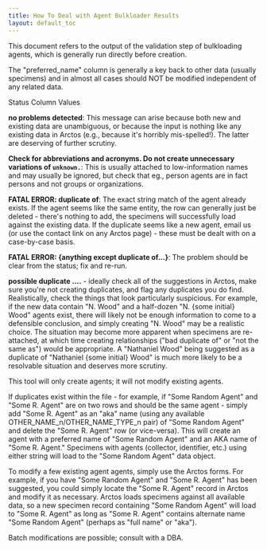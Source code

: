 ```yaml
---
title: How To Deal with Agent Bulkloader Results
layout: default_toc
---
```


This document refers to the output of the validation step of bulkloading agents, which is generally run directly before creation.

The "preferred_name" column is generally a key back to other data (usually specimens) and in almost all cases should NOT be modified independent of any related data.

Status Column Values

**no problems detected**: This message can arise because both new and existing data are unambiguous, or because the input is nothing like any existing data in Arctos (e.g., because it's horribly mis-spelled!). The latter are deserving of further scrutiny.

**Check for abbreviations and acronyms. Do not create unnecessary variations of `unknown.`**: This is usually attached to low-information names and may usually be ignored, but check that eg., person agents are in fact persons and not groups or organizations.

**FATAL ERROR: duplicate of**: The exact string match of the agent already exists. If the agent seems like the same entity, the row can generally just be deleted - there's nothing to add, the specimens will successfully load against the existing data. If the duplicate seems like a new agent, email us (or use the contact link on any Arctos page) - these must be dealt with on a case-by-case basis.

**FATAL ERROR: {anything except duplicate of...}**: The problem should be clear from the status; fix and re-run.

**possible duplicate ....** - ideally check all of the suggestions in Arctos, make sure you're not creating duplicates, and flag any duplicates you do find. Realistically, check the things that look particularly suspicious. For example, if the new data contain "N. Wood" and a half-dozen "N. {some initial} Wood" agents exist, there will likely not be enough information to come to a defensible conclusion, and simply creating "N. Wood" may be a realistic choice. The situation may become more apparent when specimens are re-attached, at which time creating relationships ("bad duplicate of" or "not the same as") would be appropriate. A "Nathaniel Wood" being suggested as a duplicate of "Nathaniel {some initial} Wood" is much more likely to be a resolvable situation and deserves more scrutiny.

This tool will only create agents; it will not modify existing agents.

If duplicates exist within the file - for example, if "Some Random Agent" and "Some R. Agent" are on two rows and should be the same agent - simply add "Some R. Agent" as an "aka" name (using any available OTHER_NAME_n/OTHER_NAME_TYPE_n pair) of "Some Random Agent" and delete the "Some R. Agent" row (or vice-versa). This will create an agent with a preferred name of "Some Random Agent" and an AKA name of "Some R. Agent." Specimens with agents (collector, identifier, etc.) using either string will load to the "Some Random Agent" data object.

To modify a few existing agent agents, simply use the Arctos forms. For example, if you have "Some Random Agent" and "Some R. Agent" has been suggested, you could simply locate the "Some R. Agent" record in Arctos and modify it as necessary. Arctos loads specimens against all available data, so a new specimen record containing "Some Random Agent" will load to "Some R. Agent" as long as "Some R. Agent" contains alternate name "Some Random Agent" (perhaps as "full name" or "aka").

Batch modifications are possible; consult with a DBA.
